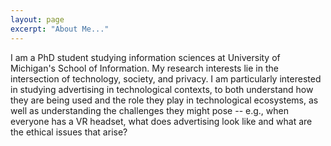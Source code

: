 ```yaml
---
layout: page
excerpt: "About Me..."
---
```


I am a PhD student studying information sciences at University of Michigan's School of Information. My research interests lie in the intersection of
technology, society, and privacy. I am particularly interested in studying advertising in
technological contexts, to both understand how they are being used and the role they play
in technological ecosystems, as well as understanding the challenges they might pose -- e.g., when everyone has a VR headset, what does advertising look like and what are the ethical issues that arise?

<!-- ## Current Interests and Projects:

- Lorem ipsum dolor sit amet
- Lorem ipsum dolor sit amet
- DLorem ipsum dolor sit amet
- Lorem ipsum dolor sit amet
- Lorem ipsum dolor sit amet -->
